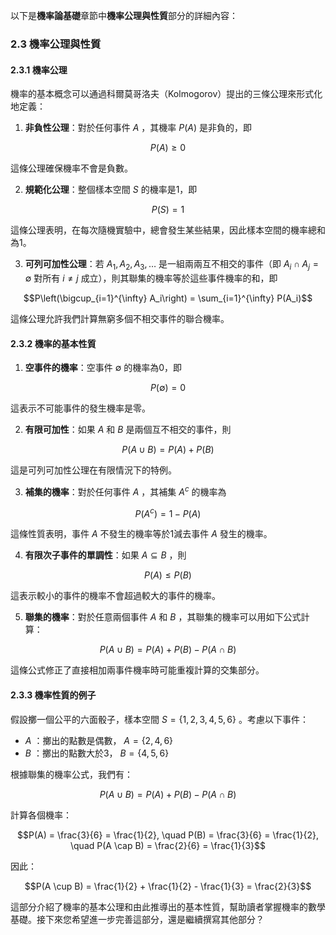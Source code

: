 以下是**機率論基礎**章節中**機率公理與性質**部分的詳細內容：

### 2.3 機率公理與性質

#### 2.3.1 機率公理
機率的基本概念可以通過科爾莫哥洛夫（Kolmogorov）提出的三條公理來形式化地定義：

1. **非負性公理**：對於任何事件  $`A`$ ，其機率  $`P(A)`$  是非負的，即
   
```math
P(A) \geq 0
```

   這條公理確保機率不會是負數。

2. **規範化公理**：整個樣本空間  $`S`$  的機率是1，即
   
```math
P(S) = 1
```

   這條公理表明，在每次隨機實驗中，總會發生某些結果，因此樣本空間的機率總和為1。

3. **可列可加性公理**：若  $`A_1, A_2, A_3, \ldots`$  是一組兩兩互不相交的事件（即  $`A_i \cap A_j = \emptyset`$  對所有  $`i \neq j`$  成立），則其聯集的機率等於這些事件機率的和，即
   
```math
P\left(\bigcup_{i=1}^{\infty} A_i\right) = \sum_{i=1}^{\infty} P(A_i)
```

   這條公理允許我們計算無窮多個不相交事件的聯合機率。

#### 2.3.2 機率的基本性質

1. **空事件的機率**：空事件  $`\emptyset`$  的機率為0，即
   
```math
P(\emptyset) = 0
```

   這表示不可能事件的發生機率是零。

2. **有限可加性**：如果  $`A`$  和  $`B`$  是兩個互不相交的事件，則
   
```math
P(A \cup B) = P(A) + P(B)
```

   這是可列可加性公理在有限情況下的特例。

3. **補集的機率**：對於任何事件  $`A`$ ，其補集  $`A^c`$  的機率為
   
```math
P(A^c) = 1 - P(A)
```

   這條性質表明，事件  $`A`$  不發生的機率等於1減去事件  $`A`$  發生的機率。

4. **有限次子事件的單調性**：如果  $`A \subseteq B`$ ，則
   
```math
P(A) \leq P(B)
```

   這表示較小的事件的機率不會超過較大的事件的機率。

5. **聯集的機率**：對於任意兩個事件  $`A`$  和  $`B`$ ，其聯集的機率可以用如下公式計算：
   
```math
P(A \cup B) = P(A) + P(B) - P(A \cap B)
```

   這條公式修正了直接相加兩事件機率時可能重複計算的交集部分。

#### 2.3.3 機率性質的例子
假設擲一個公平的六面骰子，樣本空間  $`S = \{1, 2, 3, 4, 5, 6\}`$ 。考慮以下事件：

-  $`A`$ ：擲出的點數是偶數， $`A = \{2, 4, 6\}`$ 
-  $`B`$ ：擲出的點數大於3， $`B = \{4, 5, 6\}`$ 

根據聯集的機率公式，我們有：

```math
P(A \cup B) = P(A) + P(B) - P(A \cap B)
```

計算各個機率：

```math
P(A) = \frac{3}{6} = \frac{1}{2}, \quad P(B) = \frac{3}{6} = \frac{1}{2}, \quad P(A \cap B) = \frac{2}{6} = \frac{1}{3}
```

因此：

```math
P(A \cup B) = \frac{1}{2} + \frac{1}{2} - \frac{1}{3} = \frac{2}{3}
```


這部分介紹了機率的基本公理和由此推導出的基本性質，幫助讀者掌握機率的數學基礎。接下來您希望進一步完善這部分，還是繼續撰寫其他部分？